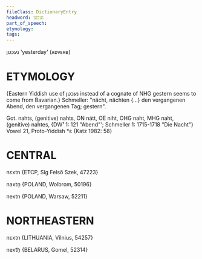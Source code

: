 ```yaml
---
fileClass: DictionaryEntry
headword: נעכטן
part_of_speech: 
etymology: 
tags: 
---
```

נעכטן
'yesterday' (ᴀᴅᴠᴇʀʙ)

ETYMOLOGY
===========
{Eastern Yiddish use of נעכטן instead of a cognate of NHG gestern seems to come from Bavarian.}
Schmeller: "nächt, nächten {...} den vergangenen Abend, den vergangenen Tag; gestern".

Got. nahts, (genitive) nahts, ON nátt, OE niht, OHG naht, MHG naht, (genitive) nahtes,
{DW¹ 1: 121 "Abend"'; Schmeller 1: 1715-1718 "Die Nacht"}
Vowel 21, Proto-Yiddish *ɛ
{Katz 1982: 58}

CENTRAL
========

nɛxtn {ETCP, Sîg Felső Szek, 47223}

naxtn̩ {POLAND, Wolbrom, 50196}

nextn {POLAND, Warsaw, 52211}

NORTHEASTERN
==============

nɛxtn {LITHUANIA, Vilnius, 54257}

next͡n̩ {BELARUS, Gomel, 52314}